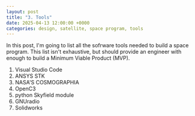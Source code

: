 ```yaml
---
layout: post
title: "3. Tools"
date: 2025-04-13 12:00:00 +0000
categories: design, satellite, space program, tools
---
```


In this post, I'm going to list all the sofrware tools needed to build a space program. This list isn't exhaustive, but should provide an engineer with enough to build a Minimum Viable Product (MVP).

1. Visual Studio Code
2. ANSYS STK
3. NASA'S COSMOGRAPHIA
4. OpenC3
5. python Skyfield module
6. GNUradio
7. Solidworks


